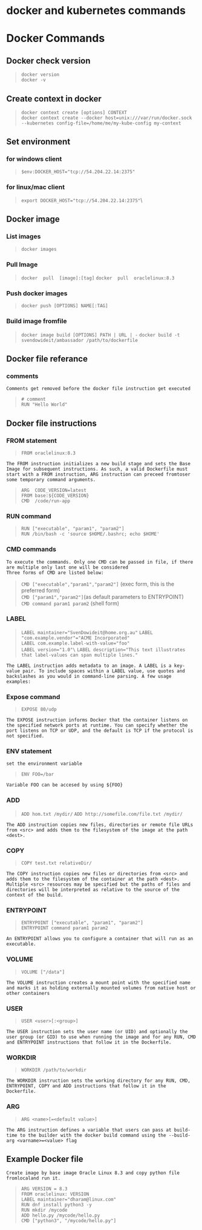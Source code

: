 # docker and kubernetes commands

# Docker Commands

## Docker check version
> `docker version` \
> `docker -v`

## Create context in docker
> `docker context create [options] CONTEXT` \
>  `docker context create --docker host=unix:///var/run/docker.sock --kubernetes config-file=/home/me/my-kube-config my-context`

## Set environment

### for windows client
> `$env:DOCKER_HOST="tcp://54.204.22.14:2375"`
### for linux/mac client
> `export DOCKER_HOST="tcp://54.204.22.14:2375"`\

## Docker image
### List images
> `docker images`
### Pull Image
> `docker  pull  [image]:[tag]`
> `docker  pull  oraclelinux:8.3`
### Push docker images
> `docker push [OPTIONS] NAME[:TAG]`

### Build image fromfile
> `docker image build [OPTIONS] PATH | URL | -`
> `docker build -t svendowideit/ambassador /path/to/dockerfile`

## Docker file referance

### comments
    Comments get removed before the docker file instruction get executed

> `# comment`\
> `RUN "Hello World"`

## Docker file instructions

### FROM statement
> `FROM oraclelinux:8.3`
    
    The FROM instruction initializes a new build stage and sets the Base Image for subsequent instructions. As such, a valid Dockerfile must start with a FROM instruction, ARG instruction can preceed fromtoser some temporary command arguments.

> `ARG  CODE_VERSION=latest`\
> `FROM base:${CODE_VERSION}`\
> `CMD  /code/run-app`

### RUN command
> `RUN ["executable", "param1", "param2"]`\
> `RUN /bin/bash -c 'source $HOME/.bashrc; echo $HOME'`

### CMD commands

    To execute the commands. Only one CMD can be passed in file, if there are multiple only last one will be considered
    Three forms of CMD are listed below:

> `CMD ["executable","param1","param2"]` (exec form, this is the preferred form)\
> `CMD ["param1","param2"]`(as default parameters to ENTRYPOINT)\
> `CMD command param1 param2` (shell form)

### LABEL 

> `LABEL maintainer="SvenDowideit@home.org.au"`
> `LABEL "com.example.vendor"="ACME Incorporated"`\
> `LABEL com.example.label-with-value="foo"`\
> `LABEL version="1.0"\`
> `LABEL description="This text illustrates` \
> `that label-values can span multiple lines."`

    The LABEL instruction adds metadata to an image. A LABEL is a key-value pair. To include spaces within a LABEL value, use quotes and backslashes as you would in command-line parsing. A few usage examples:

### Expose command
> `EXPOSE 80/udp`

    The EXPOSE instruction informs Docker that the container listens on the specified network ports at runtime. You can specify whether the port listens on TCP or UDP, and the default is TCP if the protocol is not specified.

### ENV statement
    set the environment variable

> `ENV FOO=/bar`

    Variable FOO can be accesed by using ${FOO}

### ADD 

> `ADD hom.txt /mydir/`
> `ADD http://somefile.com/file.txt /mydir/`

    The ADD instruction copies new files, directories or remote file URLs from <src> and adds them to the filesystem of the image at the path <dest>.

### COPY 

> `COPY test.txt relativeDir/`

    The COPY instruction copies new files or directories from <src> and adds them to the filesystem of the container at the path <dest>. Multiple <src> resources may be specified but the paths of files and directories will be interpreted as relative to the source of the context of the build.

### ENTRYPOINT

> `ENTRYPOINT ["executable", "param1", "param2"]`\
> `ENTRYPOINT command param1 param2`

    An ENTRYPOINT allows you to configure a container that will run as an executable.

### VOLUME 
> `VOLUME ["/data"]`

    The VOLUME instruction creates a mount point with the specified name and marks it as holding externally mounted volumes from native host or other containers

### USER

> `USER <user>[:<group>]`

    The USER instruction sets the user name (or UID) and optionally the user group (or GID) to use when running the image and for any RUN, CMD and ENTRYPOINT instructions that follow it in the Dockerfile.

### WORKDIR

> `WORKDIR /path/to/workdir`

    The WORKDIR instruction sets the working directory for any RUN, CMD, ENTRYPOINT, COPY and ADD instructions that follow it in the Dockerfile.

### ARG 

> `ARG <name>[=<default value>]`

    The ARG instruction defines a variable that users can pass at build-time to the builder with the docker build command using the --build-arg <varname>=<value> flag


## Example Docker file

    Create image by base image Oracle Linux 8.3 and copy python file fromlocaland run it.
    
> `ARG VERSION = 8.3`\
> `FROM oraclelinux: VERSION`\
> `LABEL maintainer="dharam@linux.com"`\
> `RUN dnf install python3 -y`\
> `RUN mkdir /mycode`\
> `ADD hello.py /mycode/hello.py`\
> `CMD ["python3", "/mycode/hello.py"]`
